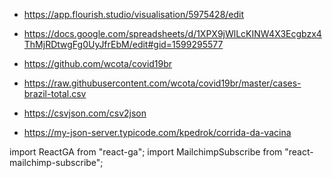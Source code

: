 - https://app.flourish.studio/visualisation/5975428/edit
- https://docs.google.com/spreadsheets/d/1XPX9jWlLcKINW4X3Ecgbzx4ThMjRDtwgFg0UyJfrEbM/edit#gid=1599295577
- https://github.com/wcota/covid19br


- https://raw.githubusercontent.com/wcota/covid19br/master/cases-brazil-total.csv
- https://csvjson.com/csv2json
- https://my-json-server.typicode.com/kpedrok/corrida-da-vacina


import ReactGA from "react-ga";
import MailchimpSubscribe from "react-mailchimp-subscribe";